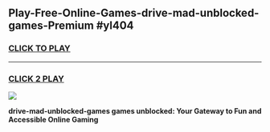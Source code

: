 
## Play-Free-Online-Games-drive-mad-unblocked-games-Premium #yl404
<h3>
<a href="https://premium.freeplayer.one?title=drive-mad-unblocked-games&ref=8M">CLICK TO PLAY</a></h3>
<hr>

<h3>
<a href="https://premium.freeplayer.one?title=drive-mad-unblocked-games&ref=8M">CLICK 2 PLAY</a>
  
</h3>

<a href="https://premium.freeplayer.one?title=drive-mad-unblocked-games&ref=8M"><img src="https://clearcache.store/games.png"></a>


**drive-mad-unblocked-games games unblocked: Your Gateway to Fun and Accessible Online Gaming**
